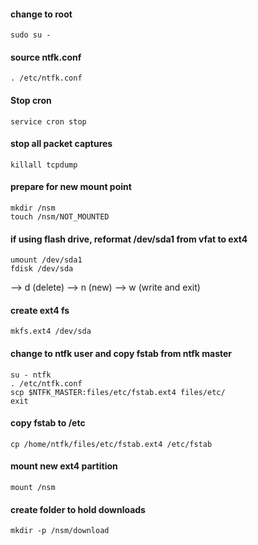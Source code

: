 #### change to root
```
sudo su -
```

#### source ntfk.conf
```
. /etc/ntfk.conf
```
#### Stop cron
```
service cron stop
```

#### stop all packet captures
```
killall tcpdump
```

#### prepare for new mount point
```
mkdir /nsm
touch /nsm/NOT_MOUNTED
```

#### if using flash drive, reformat /dev/sda1 from vfat to ext4
```
umount /dev/sda1
fdisk /dev/sda
```
 --> d (delete)
 --> n (new)
 --> w (write and exit)


#### create ext4 fs
```
mkfs.ext4 /dev/sda
```
#### change to ntfk user and copy fstab from ntfk master
```
su - ntfk
. /etc/ntfk.conf
scp $NTFK_MASTER:files/etc/fstab.ext4 files/etc/
exit
```

#### copy fstab to /etc
```
cp /home/ntfk/files/etc/fstab.ext4 /etc/fstab
```

#### mount new ext4 partition
```
mount /nsm
```
#### create folder to hold downloads
```
mkdir -p /nsm/download
```

